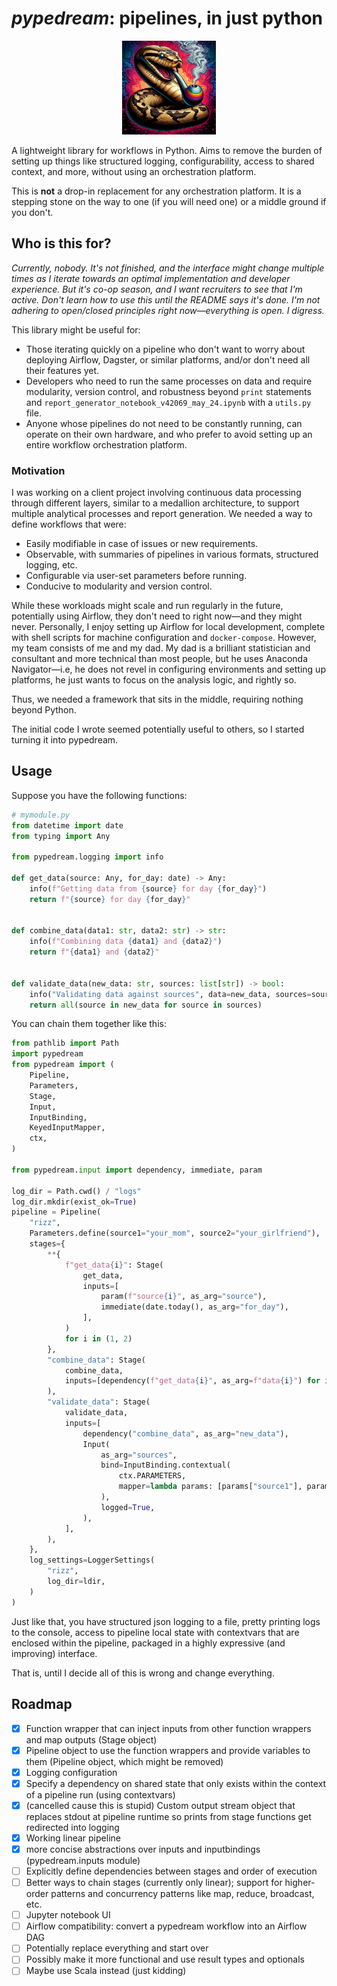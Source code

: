 # *pypedream*: pipelines, in just python
<p align="center">
    <img src="./_docsrc/_static/pypedream.webp" width=150 height=150>
</p>


A lightweight library for workflows in Python. Aims to remove the burden of setting up things like structured logging, configurability,
access to shared context, and more, without using an orchestration platform.

This is **not** a drop-in replacement for any orchestration platform. It is a stepping stone on the way to one (if you will need one) or a middle ground
if you don't.

## Who is this for?

*Currently, nobody. It's not finished, and the interface might change multiple times as I iterate towards an optimal implementation and developer experience. But it's co-op season, and I want recruiters to see that I'm active. Don't learn how to use this until the README says it's done. I'm not adhering to open/closed principles right now—everything is open. I digress.*

This library might be useful for:

- Those iterating quickly on a pipeline who don't want to worry about deploying Airflow, Dagster, or similar platforms, and/or don't need all their features yet.
- Developers who need to run the same processes on data and require modularity, version control, and robustness beyond `print` statements and `report_generator_notebook_v42069_may_24.ipynb` with a `utils.py` file.
- Anyone whose pipelines do not need to be constantly running, can operate on their own hardware, and who prefer to avoid setting up an entire workflow orchestration platform.

### Motivation

I was working on a client project involving continuous data processing through different layers, similar to a medallion architecture, to support multiple analytical processes and report generation. We needed a way to define workflows that were:

- Easily modifiable in case of issues or new requirements.
- Observable, with summaries of pipelines in various formats, structured logging, etc.
- Configurable via user-set parameters before running.
- Conducive to modularity and version control.

While these workloads might scale and run regularly in the future, potentially using Airflow, they don't need to right now—and they might never. Personally, I enjoy setting up Airflow for local development, complete with shell scripts for machine configuration and `docker-compose`. However, my team consists of me and my dad. My dad is a brilliant statistician and consultant and more technical than most people, but he uses Anaconda Navigator—i.e, he does not revel in configuring environments and setting up platforms, he just wants to focus on the analysis logic, and rightly so.

Thus, we needed a framework that sits in the middle, requiring nothing beyond Python.

The initial code I wrote seemed potentially useful to others, so I started turning it into pypedream.

## Usage

Suppose you have the following functions:

```python
# mymodule.py
from datetime import date
from typing import Any

from pypedream.logging import info

def get_data(source: Any, for_day: date) -> Any:
    info(f"Getting data from {source} for day {for_day}")
    return f"{source} for day {for_day}"


def combine_data(data1: str, data2: str) -> str:
    info(f"Combining data {data1} and {data2}")
    return f"{data1} and {data2}"


def validate_data(new_data: str, sources: list[str]) -> bool:
    info("Validating data against sources", data=new_data, sources=sources)
    return all(source in new_data for source in sources)
```

You can chain them together like this:

```python
from pathlib import Path
import pypedream
from pypedream import (
    Pipeline,
    Parameters,
    Stage,
    Input,
    InputBinding,
    KeyedInputMapper,
    ctx,
)

from pypedream.input import dependency, immediate, param

log_dir = Path.cwd() / "logs"
log_dir.mkdir(exist_ok=True)
pipeline = Pipeline(
    "rizz",
    Parameters.define(source1="your_mom", source2="your_girlfriend"),
    stages={
        **{
            f"get_data{i}": Stage(
                get_data,
                inputs=[
                    param(f"source{i}", as_arg="source"),
                    immediate(date.today(), as_arg="for_day"),
                ],
            )
            for i in (1, 2)
        },
        "combine_data": Stage(
            combine_data,
            inputs=[dependency(f"get_data{i}", as_arg=f"data{i}") for i in (1, 2)],
        ),
        "validate_data": Stage(
            validate_data,
            inputs=[
                dependency("combine_data", as_arg="new_data"),
                Input(
                    as_arg="sources",
                    bind=InputBinding.contextual(
                        ctx.PARAMETERS,
                        mapper=lambda params: [params["source1"], params["source2"]],
                    ),
                    logged=True,
                ),
            ],
        ),
    },
    log_settings=LoggerSettings(
        "rizz",
        log_dir=ldir,
    )
)
```
Just like that, you have structured json logging to a file, pretty printing logs to the console, access
to pipeline local state with contextvars that are enclosed within the pipeline, packaged in a highly
expressive (and improving) interface.

That is, until I decide all of this is wrong and change everything.

## Roadmap

- [x] Function wrapper that can inject inputs from other function wrappers and map outputs (Stage object)
- [x] Pipeline object to use the function wrappers and provide variables to them (Pipeline object, which might be removed)
- [x] Logging configuration
- [x] Specify a dependency on shared state that only exists within the context of a pipeline run (using contextvars)
- [x] (cancelled cause this is stupid) Custom output stream object that replaces stdout at pipeline runtime so prints from stage functions get redirected into logging
- [x] Working linear pipeline
- [x] more concise abstractions over inputs and inputbindings (pypedream.inputs module)
- [ ] Explicitly define dependencies between stages and order of execution
- [ ] Better ways to chain stages (currently only linear); support for higher-order patterns and concurrency patterns like map, reduce, broadcast, etc.
- [ ] Jupyter notebook UI
- [ ] Airflow compatibility: convert a pypedream workflow into an Airflow DAG
- [ ] Potentially replace everything and start over
- [ ] Possibly make it more functional and use result types and optionals
- [ ] Maybe use Scala instead (just kidding)
